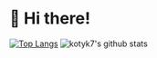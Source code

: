 # 🎉 Hi there!

[![Top Langs](https://github-readme-stats.vercel.app/api/top-langs/?username=anuraghazra&langs_count=8)](https://github.com/anuraghazra/github-readme-stats)
![kotyk7's github stats](https://github-readme-stats.vercel.app/api?username=kotyk7&show_icons=true)

